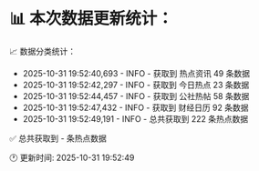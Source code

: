 📊 本次数据更新统计：
==========================

📈 数据分类统计：
- 2025-10-31 19:52:40,693 - INFO - 获取到 热点资讯 49 条数据
- 2025-10-31 19:52:42,297 - INFO - 获取到 今日热点 23 条数据
- 2025-10-31 19:52:44,457 - INFO - 获取到 公社热帖 58 条数据
- 2025-10-31 19:52:47,432 - INFO - 获取到 财经日历 92 条数据
- 2025-10-31 19:52:49,191 - INFO - 总共获取到 222 条热点数据

✅ 总共获取到 - 条热点数据

🕐 更新时间: 2025-10-31 19:52:49
